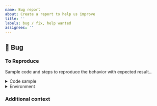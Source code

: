 ```yaml
---
name: Bug report
about: Create a report to help us improve
title: ''
labels: bug / fix, help wanted
assignees: ''
---
```


## 🐛 Bug

<!-- A clear and concise description of what the bug is. -->

### To Reproduce

Sample code and steps to reproduce the behavior with expected result...

<!--
Create a new Lightning Studio with code that reproduces the issue and share the link.
Also include all the relevant files and data required to reproduce shared issue.
In case the code does not crash, please add assert statements to show what is the real and expected output.
A simple guide on how to create such a studio can be found here: https://www.loom.com/share/4150ea7650ba4df191894cfe30ff9b3c
-->

<details>
  <summary>Code sample</summary>

```python
# Ideally attach a minimal code sample to reproduce the decried issue.
# Minimal means having the shortest code but still preserving the bug.
```

</details>

<details>
  <summary>Environment</summary>

- TorchMetrics version (if build from source, add commit SHA): ???
- Python & PyTorch Version (e.g., 1.0): ???
- Any other relevant information such as OS (e.g., Linux): ???

</details>

### Additional context

<!-- Add any other context about the problem here. -->
